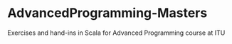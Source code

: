 # AdvancedProgramming-Masters
Exercises and hand-ins in Scala for Advanced Programming course at ITU
